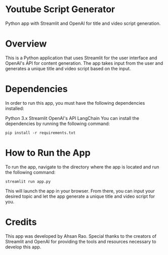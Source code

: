 # Youtube Script Generator

Python app with Streamlit and OpenAI for title and video script generation.

# Overview

This is a Python application that uses Streamlit for the user interface and OpenAI's API for content generation. The app takes input from the user and generates a unique title and video script based on the input.

# Dependencies

In order to run this app, you must have the following dependencies installed:

Python 3.x
Streamlit
OpenAI's API
LangChain
You can install the dependencies by running the following command:

    pip install -r requirements.txt

# How to Run the App

To run the app, navigate to the directory where the app is located and run the following command:

    streamlit run app.py

This will launch the app in your browser. From there, you can input your desired topic and let the app generate a unique title and video script for you.

# Credits

This app was developed by Ahsan Rao. Special thanks to the creators of Streamlit and OpenAI for providing the tools and resources necessary to develop this app.
